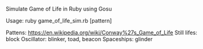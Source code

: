 Simulate Game of Life in Ruby using Gosu

Usage:
  ruby game_of_life_sim.rb [pattern]

Pattens:
  https://en.wikipedia.org/wiki/Conway%27s_Game_of_Life
  Still lifes: block
  Oscillator:  blinker, toad, beacon
  Spaceships:  glinder
